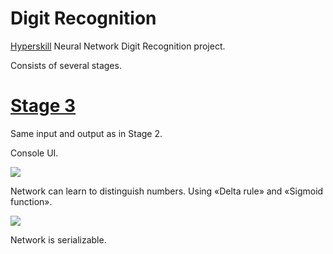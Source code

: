 # Digit Recognition

[Hyperskill](hyperskill.org) Neural Network Digit Recognition project.

Consists of several stages.

# <u>[Stage 3](https://hyperskill.org/projects/4/stages/17/implement)</u>

Same input and output as in Stage 2.

Console UI.

![](C:\Users\Nokeya\Documents\docsSmirnov\pr\digit-recognition\res\UI.PNG)

Network can learn to distinguish numbers. Using «Delta rule» and «Sigmoid function».

![](C:\Users\Nokeya\Documents\docsSmirnov\pr\digit-recognition\res\got9.PNG)

Network is serializable.